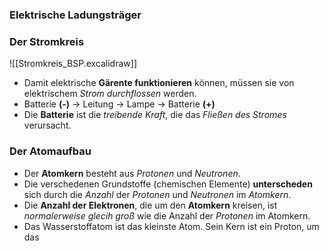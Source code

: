 ### Elektrische Ladungsträger
### Der Stromkreis
![[Stromkreis_BSP.excalidraw]]
- Damit elektrische **Gärente funktionieren** können, müssen sie von elektrischem *Strom durchflossen* werden.
- Batterie **(-)** → Leitung  → Lampe →  Batterie **(+)** 
- Die **Batterie** ist die *treibende Kraft*, die das *Fließen des Stromes* verursacht.

### Der Atomaufbau
- Der **Atomkern** besteht aus *Protonen* und *Neutronen*.
- Die verschedenen Grundstoffe (chemischen Elemente) **unterscheden** sich durch die *Anzahl* der *Protonen* und *Neutronen* im *Atomkern*.
- Die **Anzahl der Elektronen**, die um den **Atomkern** kreisen, ist *normalerweise glecih groß* wie die Anzahl der *Protonen* im Atomkern.
- Das Wasserstoffatom ist das kleinste Atom. Sein Kern ist ein Proton,  um das 